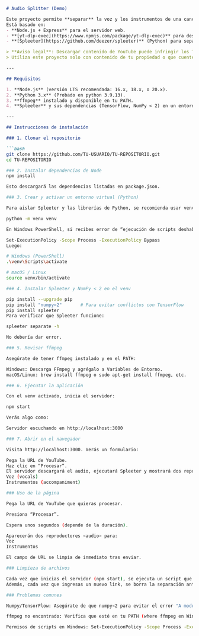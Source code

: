 ```md
# Audio Splitter (Demo)

Este proyecto permite **separar** la voz y los instrumentos de una canción o video de YouTube.  
Está basado en:  
- **Node.js + Express** para el servidor web.  
- **[yt-dlp-exec](https://www.npmjs.com/package/yt-dlp-exec)** para descargar el audio de YouTube.  
- **[Spleeter](https://github.com/deezer/spleeter)** (Python) para separar voz e instrumentos.

> **Aviso legal**: Descargar contenido de YouTube puede infringir los Términos de Servicio de la plataforma o derechos de autor.  
> Utiliza este proyecto solo con contenido de tu propiedad o que cuente con licencias libres.

---

## Requisitos

1. **Node.js** (versión LTS recomendada: 16.x, 18.x, o 20.x).  
2. **Python 3.x** (Probado en python 3.9.13).  
3. **ffmpeg** instalado y disponible en tu PATH.  
4. **Spleeter** y sus dependencias (TensorFlow, NumPy < 2) en un entorno virtual de Python.

---

## Instrucciones de instalación

### 1. Clonar el repositorio

```bash
git clone https://github.com/TU-USUARIO/TU-REPOSITORIO.git
cd TU-REPOSITORIO

### 2. Instalar dependencias de Node
npm install

Esto descargará las dependencias listadas en package.json.

### 3. Crear y activar un entorno virtual (Python)

Para aislar Spleeter y las librerías de Python, se recomienda usar venv:

python -m venv venv

En Windows PowerShell, si recibes error de “ejecución de scripts deshabilitada”, ajústalo con:

Set-ExecutionPolicy -Scope Process -ExecutionPolicy Bypass
Luego:

# Windows (PowerShell)
.\venv\Scripts\activate

# macOS / Linux
source venv/bin/activate

### 4. Instalar Spleeter y NumPy < 2 en el venv

pip install --upgrade pip
pip install "numpy<2"       # Para evitar conflictos con TensorFlow
pip install spleeter
Para verificar que Spleeter funcione:

spleeter separate -h

No debería dar error.

### 5. Revisar ffmpeg

Asegúrate de tener ffmpeg instalado y en el PATH:

Windows: Descarga FFmpeg y agrégalo a Variables de Entorno.
macOS/Linux: brew install ffmpeg o sudo apt-get install ffmpeg, etc.

### 6. Ejecutar la aplicación

Con el venv activado, inicia el servidor:

npm start

Verás algo como:

Servidor escuchando en http://localhost:3000

### 7. Abrir en el navegador

Visita http://localhost:3000. Verás un formulario:

Pega la URL de YouTube.
Haz clic en “Procesar”.
El servidor descargará el audio, ejecutará Spleeter y mostrará dos reproductores de audio:
Voz (vocals)
Instrumentos (accompaniment)

### Uso de la página

Pega la URL de YouTube que quieras procesar.

Presiona “Procesar”.

Espera unos segundos (depende de la duración).

Aparecerán dos reproductores <audio> para:
Voz
Instrumentos

El campo de URL se limpia de inmediato tras enviar.

### Limpieza de archivos

Cada vez que inicias el servidor (npm start), se ejecuta un script que borra las carpetas stems_<ID> y public/outputs/<ID> que hayan quedado de sesiones anteriores.
Además, cada vez que ingresas un nuevo link, se borra la separación anterior para no llenar tu disco.

### Problemas comunes

Numpy/TensorFlow: Asegúrate de que numpy<2 para evitar el error "A module that was compiled using NumPy 1.x...".

ffmpeg no encontrado: Verifica que esté en tu PATH (where ffmpeg en Windows, which ffmpeg en Linux/macOS).

Permisos de scripts en Windows: Set-ExecutionPolicy -Scope Process -ExecutionPolicy Bypass antes de activar el venv.
